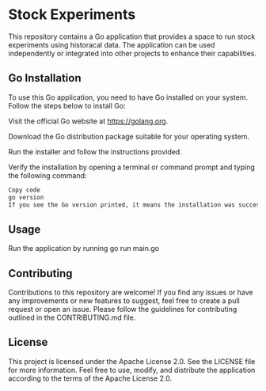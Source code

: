 # Stock Experiments
This repository contains a Go application that provides a space to run stock experiments using historacal data. The application can be used independently or integrated into other projects to enhance their capabilities.

## Go Installation
To use this Go application, you need to have Go installed on your system. Follow the steps below to install Go:

Visit the official Go website at https://golang.org.

Download the Go distribution package suitable for your operating system.

Run the installer and follow the instructions provided.

Verify the installation by opening a terminal or command prompt and typing the following command:

``` bash
Copy code
go version
If you see the Go version printed, it means the installation was successful.
```
## Usage
Run the application by running go run main.go

## Contributing
Contributions to this repository are welcome! If you find any issues or have any improvements or new features to suggest, feel free to create a pull request or open an issue. Please follow the guidelines for contributing outlined in the CONTRIBUTING.md file.

## License
This project is licensed under the Apache License 2.0. See the LICENSE file for more information. Feel free to use, modify, and distribute the application according to the terms of the Apache License 2.0.
